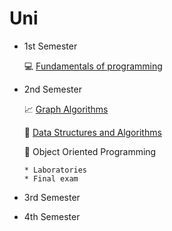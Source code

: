 # Uni

* 1st Semester

  💻 [Fundamentals of programming](https://github.com/TeoMoisi/python-projects)

* 2nd Semester

  📈 [Graph Algorithms](https://github.com/TeoMoisi/graph-algorithms)
  
  🔗 [Data Structures and Algorithms](https://github.com/TeoMoisi/BinaryTree)
  
  🌈 Object Oriented Programming
    
      * Laboratories
      * Final exam

* 3rd Semester

* 4th Semester
